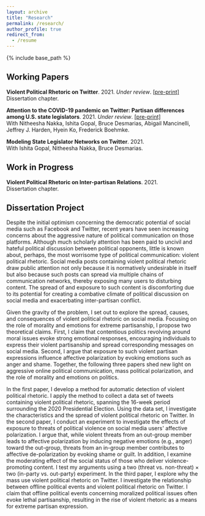 ```yaml
---
layout: archive
title: "Research"
permalink: /research/
author_profile: true
redirect_from:
  - /resume
---
```


{% include base_path %}

## Working Papers

**Violent Political Rhetoric on Twitter**. 2021. *Under review*. [[pre-print]](https://osf.io/5ckw4/) <br>
Dissertation chapter. <br>

**Attention to the COVID-19 pandemic on Twitter: Partisan differences among U.S. state legislators**. 2021. *Under review*. [[pre-print]](https://osf.io/r32nh/) <br>
With Nitheesha Nakka, Ishita Gopal, Bruce Desmarias, Abigail Mancinelli, Jeffrey J. Harden, Hyein Ko, Frederick Boehmke. <br>

**Modeling State Legislator Networks on Twitter**. 2021. <br>
With Ishita Gopal, Nitheesha Nakka, Bruce Desmarias. <br>


## Work in Progress

**Violent Political Rhetoric on Inter-partisan Relations**. 2021. <br>
Dissertation chapter. <br>


## Dissertation Project

Despite the initial optimism concerning the democratic potential of social media such as Facebook and Twitter, recent years have seen increasing concerns about the aggressive nature of political communication on those platforms. Although much scholarly attention has been paid to uncivil and hateful political discussion between political opponents, little is known about, perhaps, the most worrisome type of political communication: violent political rhetoric. Social media posts containing violent political rhetoric draw public attention not only because it is normatively undesirable in itself but also because such posts can spread via multiple chains of communication networks, thereby exposing many users to disturbing content. The spread of and exposure to such content is discomforting due to its potential for creating a combative climate of political discussion on social media and exacerbating inter-partisan conflict. 

Given the gravity of the problem, I set out to explore the spread, causes, and consequences of violent political rhetoric on social media. Focusing on the role of morality and emotions for extreme partisanship, I propose two theoretical claims. First, I claim that contentious politics revolving around moral issues evoke strong emotional responses, encouraging individuals to express their violent partisanship and spread corresponding messages on social media. Second, I argue that exposure to such violent partisan expressions influence affective polarization by evoking emotions such as anger and shame. Together, the following three papers shed new light on aggressive online political communication, mass political polarization, and the role of morality and emotions on politics.

In the first paper, I develop a method for automatic detection of violent political rhetoric. I apply the method to collect a data set of tweets containing violent political rhetoric, spanning the 16-week period surrounding the 2020 Presidential Election. Using the data set, I investigate the characteristics and the spread of violent political rhetoric on Twitter. In the second paper, I conduct an experiment to investigate the effects of exposure to threats of political violence on social media users' affective polarization. I argue that, while violent threats from an out-group member leads to affective polarization by inducing negative emotions (e.g., anger) toward the out-group, threats from an in-group member contributes to affective de-polarization by evoking shame or guilt. In addition, I examine the moderating effect of the social status of those who deliver violence-promoting content. I test my arguments using a two (threat vs. non-threat) $\times$ two (in-party vs. out-party) experiment. In the third paper, I explore why the mass use violent political rhetoric on Twitter. I investigate the relationship between offline political events and violent political rhetoric on Twitter. I claim that offline political events concerning moralized political issues often evoke lethal partisanship, resulting in the rise of violent rhetoric as a means for extreme partisan expression. 


